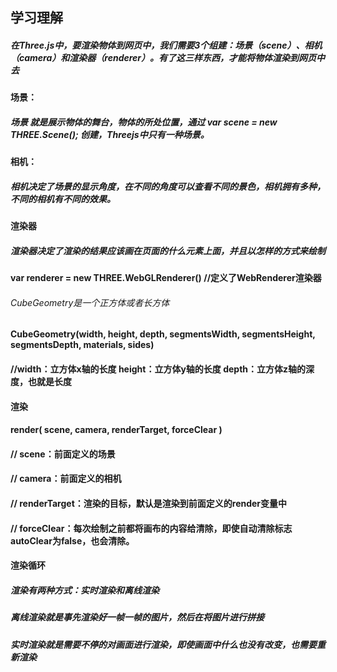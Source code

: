 ## 学习理解
##### 在Three.js中，要渲染物体到网页中，我们需要3个组建：场景（scene）、相机（camera）和渲染器（renderer）。有了这三样东西，才能将物体渲染到网页中去
#### 场景：
##### 场景 就是展示物体的舞台，物体的所处位置，通过 var scene = new THREE.Scene(); 创建，Threejs中只有一种场景。
#### 相机：
##### 相机决定了场景的显示角度，在不同的角度可以查看不同的景色，相机拥有多种，不同的相机有不同的效果。
#### 渲染器
##### 渲染器决定了渲染的结果应该画在页面的什么元素上面，并且以怎样的方式来绘制
#### var renderer = new THREE.WebGLRenderer()  //定义了WebRenderer渲染器



###### CubeGeometry是一个正方体或者长方体
#### CubeGeometry(width, height, depth, segmentsWidth, segmentsHeight, segmentsDepth, materials, sides)
#### //width：立方体x轴的长度  height：立方体y轴的长度  depth：立方体z轴的深度，也就是长度

#### 渲染
#### render( scene, camera, renderTarget, forceClear )
#### // scene：前面定义的场景
#### // camera：前面定义的相机
#### // renderTarget：渲染的目标，默认是渲染到前面定义的render变量中
#### // forceClear：每次绘制之前都将画布的内容给清除，即使自动清除标志autoClear为false，也会清除。

#### 渲染循环

##### 渲染有两种方式：实时渲染和离线渲染
##### 离线渲染就是事先渲染好一帧一帧的图片，然后在将图片进行拼接
##### 实时渲染就是需要不停的对画面进行渲染，即使画面中什么也没有改变，也需要重新渲染